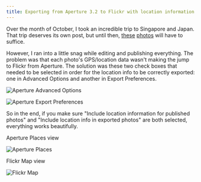 ```yaml
---
title: Exporting from Aperture 3.2 to Flickr with location information metadata
---
```


Over the month of October, I took an incredible trip to Singapore and Japan.
That trip deserves its own post, but until then,
[these](http://www.flickr.com/photos/gregburek/sets/72157628032336264/
"Singapore 2011 on Flickr")
[photos](http://www.flickr.com/photos/gregburek/sets/72157627963313507/ "Japan
2011 on Flickr") will have to suffice.

However, I ran into a little snag while editing and publishing everything. The
problem was that each photo's GPS/location data wasn't making the jump to
Flickr from Aperture. The solution was these two check boxes that needed to be
selected in order for the location info to be correctly exported: one in
Advanced Options and another in Export Preferences.

![Aperture Advanced Options][advanced]

![Aperture Export Preferences][export]

So in the end, if you make sure "Include location information for published
photos" and "Include location info in exported photos" are both selected,
everything works beautifully.

Aperture Places view

![Aperture Places][aperture]

Flickr Map view

![Flickr Map][flickr]

[aperture]: /2011-11-11-export-aperture-to-flickr-with-GPS/aperture.png
[flickr]: /2011-11-11-export-aperture-to-flickr-with-GPS/flickr.png
[advanced]: /2011-11-11-export-aperture-to-flickr-with-GPS/advanced.jpg
[export]: /2011-11-11-export-aperture-to-flickr-with-GPS/export.jpg
